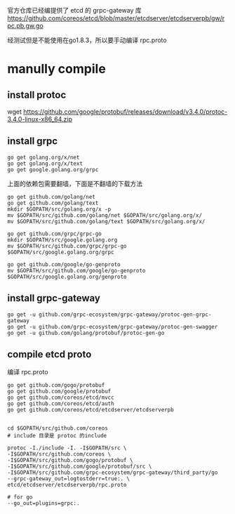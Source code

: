 官方仓库已经编提供了 etcd 的 grpc-gateway 库
https://github.com/coreos/etcd/blob/master/etcdserver/etcdserverpb/gw/rpc.pb.gw.go

经测试但是不能使用在go1.8.3，所以要手动编译 rpc.proto

# manully compile
## install protoc
wget https://github.com/google/protobuf/releases/download/v3.4.0/protoc-3.4.0-linux-x86_64.zip


## install grpc
```
go get golang.org/x/net
go get golang.org/x/text
go get google.golang.org/grpc
```

上面的依赖包需要翻墙，下面是不翻墙的下载方法
```
go get github.com/golang/net
go get github.com/golang/text
mkdir $GOPATH/src/golang.org/x -p
mv $GOPATH/src/github.com/golang/net $GOPATH/src/golang.org/x/
mv $GOPATH/src/github.com/golang/text $GOPATH/src/golang.org/x/

go get github.com/grpc/grpc-go
mkdir $GOPATH/src/google.golang.org
mv $GOPATH/src/github.com/grpc/grpc-go $GOPATH/src/google.golang.org/grpc

go get github.com/google/go-genproto
mv $GOPATH/src/github.com/google/go-genproto $GOPATH/src/google.golang.org/genproto
```

## install grpc-gateway
```
go get -u github.com/grpc-ecosystem/grpc-gateway/protoc-gen-grpc-gateway
go get -u github.com/grpc-ecosystem/grpc-gateway/protoc-gen-swagger
go get -u github.com/golang/protobuf/protoc-gen-go
```

## compile etcd proto
编译 rpc.proto

```
go get github.com/gogo/protobuf
go get github.com/google/protobuf
go get github.com/coreos/etcd/mvcc
go get github.com/coreos/etcd/auth
go get github.com/coreos/etcd/etcdserver/etcdserverpb


cd $GOPATH/src/github.com/coreos
# include 目录是 protoc 的include

protoc -I./include -I. -I$GOPATH/src \
-I$GOPATH/src/github.com/coreos \
-I$GOPATH/src/github.com/gogo/protobuf \
-I$GOPATH/src/github.com/google/protobuf/src \
-I$GOPATH/src/github.com/grpc-ecosystem/grpc-gateway/third_party/go
--grpc-gateway_out=logtostderr=true:. \
etcd/etcdserver/etcdserverpb/rpc.proto

# for go 
--go_out=plugins=grpc:.
```

